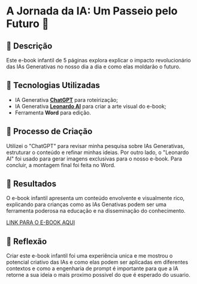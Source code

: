 # A Jornada da IA: Um Passeio pelo Futuro 🌌

## 📒 Descrição
Este e-book infantil de 5 páginas explora explicar o impacto revolucionário das IAs Generativas no nosso dia a dia e como elas moldarão o futuro.

## 🤖 Tecnologias Utilizadas
- IA Generativa **[ChatGPT](https://chat.openai.com)** para roteirização;
- IA Generativa **[Leonardo AI](https://leonardo.ai)** para criar a arte visual do e-book;
- Ferramenta **Word** para edição.

## 🧐 Processo de Criação
Utilizei o "ChatGPT" para revisar minha pesquisa sobre IAs Generativas, estruturar o conteúdo e refinar minhas ideias. Por outro lado, o "Leonardo AI" foi usado para gerar imagens exclusivas para o nosso e-book. Para concluir, a montagem final foi feita no Word.

## 🚀 Resultados
O e-book infantil apresenta um conteúdo envolvente e visualmente rico, explicando para crianças como as IAs Genativas podem ser uma ferramenta poderosa na educação e na disseminação do conhecimento.

[LINK PARA O E-BOOK AQUI](https://1drv.ms/w/s!AilCmORuZJudwyVIiIkQn_87aTtq?e=arTiAu)

## 💭 Reflexão
Criar este e-book infantil foi uma experiência unica e me mostrou o potencial criativo das IAs e como elas podem ser aplicadas em diferentes contextos e como a engenharia de prompt é importante para que a IA retorne a sua ideia o mais proximo possivel do que é esperado do usuario.
